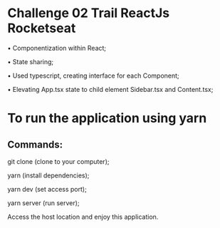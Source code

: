 
<h1>Challenge 02 Trail ReactJs Rocketseat</h1>

• Componentization within React;

• State sharing;

• Used typescript, creating interface for each Component;

• Elevating App.tsx state to child element Sidebar.tsx and Content.tsx;

<h1>To run the application using yarn</h1>

<h2>Commands:</h2>

git clone (clone to your computer);

yarn (install dependencies);

yarn dev (set access port);

yarn server (run server);

Access the host location and enjoy this application.
